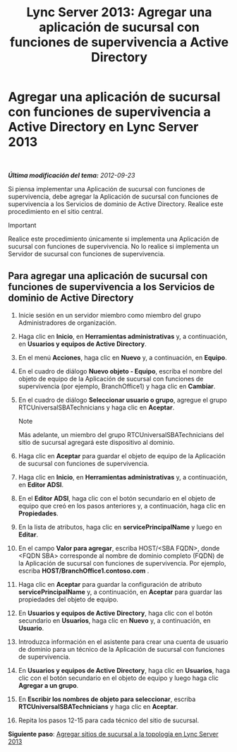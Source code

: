 ﻿---
title: 'Lync Server 2013: Agregar una aplicación de sucursal con funciones de supervivencia a Active Directory'
TOCTitle: Agregar una aplicación de sucursal con funciones de supervivencia a Active Directory
ms:assetid: 3e63507c-d60b-40ec-8bbe-586b1d707c3e
ms:mtpsurl: https://technet.microsoft.com/es-es/library/Gg425906(v=OCS.15)
ms:contentKeyID: 48275018
ms.date: 01/07/2017
mtps_version: v=OCS.15
ms.translationtype: HT
---

# Agregar una aplicación de sucursal con funciones de supervivencia a Active Directory en Lync Server 2013

 

_**Última modificación del tema:** 2012-09-23_

Si piensa implementar una Aplicación de sucursal con funciones de supervivencia, debe agregar la Aplicación de sucursal con funciones de supervivencia a los Servicios de dominio de Active Directory. Realice este procedimiento en el sitio central.

> [!IMPORTANT]  
> Realice este procedimiento únicamente si implementa una Aplicación de sucursal con funciones de supervivencia. No lo realice si implementa un Servidor de sucursal con funciones de supervivencia.



## Para agregar una aplicación de sucursal con funciones de supervivencia a los Servicios de dominio de Active Directory

1.  Inicie sesión en un servidor miembro como miembro del grupo Administradores de organización.

2.  Haga clic en **Inicio**, en **Herramientas administrativas** y, a continuación, en **Usuarios y equipos de Active Directory**.

3.  En el menú **Acciones**, haga clic en **Nuevo** y, a continuación, en **Equipo**.

4.  En el cuadro de diálogo **Nuevo objeto - Equipo**, escriba el nombre del objeto de equipo de la Aplicación de sucursal con funciones de supervivencia (por ejemplo, BranchOffice1) y haga clic en **Cambiar**.

5.  En el cuadro de diálogo **Seleccionar usuario o grupo**, agregue el grupo RTCUniversalSBATechnicians y haga clic en **Aceptar**.
    

    > [!NOTE]
    > Más adelante, un miembro del grupo RTCUniversalSBATechnicians del sitio de sucursal agregará este dispositivo al dominio.



6.  Haga clic en **Aceptar** para guardar el objeto de equipo de la Aplicación de sucursal con funciones de supervivencia.

7.  Haga clic en **Inicio**, en **Herramientas administrativas** y, a continuación, en **Editor ADSI**.

8.  En el **Editor ADSI**, haga clic con el botón secundario en el objeto de equipo que creó en los pasos anteriores y, a continuación, haga clic en **Propiedades**.

9.  En la lista de atributos, haga clic en **servicePrincipalName** y luego en **Editar**.

10. En el campo **Valor para agregar**, escriba HOST/\<SBA FQDN\>, donde \<FQDN SBA\> corresponde al nombre de dominio completo (FQDN) de la Aplicación de sucursal con funciones de supervivencia. Por ejemplo, escriba **HOST/BranchOffice1.contoso.com** .

11. Haga clic en **Aceptar** para guardar la configuración de atributo **servicePrincipalName** y, a continuación, en **Aceptar** para guardar las propiedades del objeto de equipo.

12. En **Usuarios y equipos de Active Directory**, haga clic con el botón secundario en **Usuarios**, haga clic en **Nuevo** y, a continuación, en **Usuario**.

13. Introduzca información en el asistente para crear una cuenta de usuario de dominio para un técnico de la Aplicación de sucursal con funciones de supervivencia.

14. En **Usuarios y equipos de Active Directory**, haga clic en **Usuarios**, haga clic con el botón secundario en el objeto de equipo y luego haga clic **Agregar a un grupo**.

15. En **Escribir los nombres de objeto para seleccionar**, escriba **RTCUniversalSBATechnicians** y haga clic en **Aceptar**.

16. Repita los pasos 12-15 para cada técnico del sitio de sucursal.

**Siguiente paso**: [Agregar sitios de sucursal a la topología en Lync Server 2013](lync-server-2013-add-branch-sites-to-your-topology.md)

